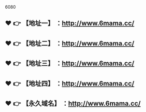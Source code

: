 6080

:heart: :point_right: 【地址一】 ：http://www.6mama.cc/
------
:heart: :point_right: 【地址二】 ：http://www.6mama.cc/
------
:heart: :point_right: 【地址三】 ：http://www.6mama.cc/
------
:heart: :point_right: 【地址四】 ：http://www.6mama.cc/
------
:heart: :point_right: 【永久域名】 ：http://www.6mama.cc/
------

